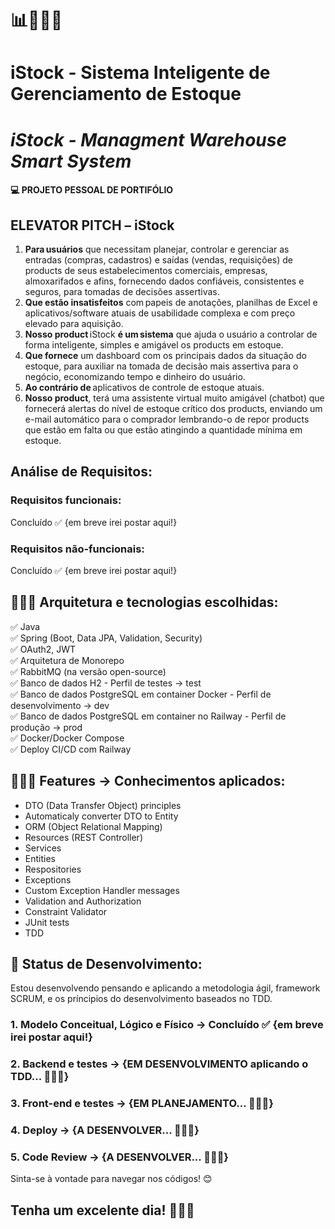 # 📊👨🏼‍💻 
# iStock - Sistema Inteligente de Gerenciamento de Estoque
# <i>iStock - Managment Warehouse Smart System</i>

#### 💻 PROJETO PESSOAL DE PORTIFÓLIO

## ELEVATOR PITCH – iStock 

1. <b>Para usuários</b> que necessitam planejar, controlar e gerenciar as entradas (compras, cadastros) e saídas (vendas, requisições) de products de seus estabelecimentos comerciais, empresas, almoxarifados e afins, fornecendo dados confiáveis, consistentes e seguros, para tomadas de decisões assertivas. <br>
2. <b>Que estão insatisfeitos</b> com papeis de anotações, planilhas de Excel e aplicativos/software atuais de usabilidade complexa e com preço elevado para aquisição. <br>
3. <b>Nosso product</b> iStock <b>é um sistema</b> que ajuda o usuário a controlar de forma inteligente, simples e amigável os products em estoque. <br>
4. <b>Que fornece</b> um dashboard com os principais dados da situação do estoque, para auxiliar na tomada de decisão mais assertiva para o negócio, economizando tempo e dinheiro do usuário. <br>
5. <b>Ao contrário de</b> aplicativos de controle de estoque atuais. <br>
6. <b>Nosso product</b>, terá uma assistente virtual muito amigável (chatbot) que fornecerá alertas do nível de estoque crítico dos products, enviando um e-mail automático para o comprador lembrando-o de repor products que estão em falta ou que estão atingindo a quantidade mínima em estoque. <br>

## Análise de Requisitos:
### Requisitos funcionais:
Concluído ✅ {em breve irei postar aqui!}
### Requisitos não-funcionais:
Concluído ✅ {em breve irei postar aqui!}
## 👨🏼‍💻 Arquitetura e tecnologias escolhidas:

✅ Java<br>
✅ Spring (Boot, Data JPA, Validation, Security)<br>
✅ OAuth2, JWT<br>
✅ Arquitetura de Monorepo<br>
✅ RabbitMQ (na versão open-source)<br>
✅ Banco de dados H2 - Perfil de testes -> test <br>
✅ Banco de dados PostgreSQL em container Docker - Perfil de desenvolvimento -> dev <br>
✅ Banco de dados PostgreSQL em container no Railway - Perfil de produção -> prod <br>
✅ Docker/Docker Compose<br>
✅ Deploy CI/CD com Railway<br>

## 👨🏼‍💻 Features -> Conhecimentos aplicados:
<ul>
<li>DTO (Data Transfer Object) principles<br></li>
<li>Automaticaly converter DTO to Entity<br></li>
<li>ORM (Object Relational Mapping)<br></li>
<li>Resources (REST Controller)<br></li>
<li>Services<br></li>
<li>Entities<br></li>
<li>Respositories<br></li>
<li>Exceptions<br></li>
<li>Custom Exception Handler messages<br></li>
<li>Validation and Authorization<br></li>
<li>Constraint Validator<br></li>
<li>JUnit tests<br></li>
<li>TDD<br></li>
</ul>

## 📌 Status de Desenvolvimento:

Estou desenvolvendo pensando e aplicando a metodologia ágil, framework SCRUM, e os príncipios do desenvolvimento baseados no TDD.

### 1. Modelo Conceitual, Lógico e Físico -> Concluído ✅ {em breve irei postar aqui!}
### 2. Backend e testes -> {EM DESENVOLVIMENTO aplicando o TDD... 👨🏼‍💻}
### 3. Front-end e testes -> {EM PLANEJAMENTO... 👨🏼‍💻}
### 4. Deploy -> {A DESENVOLVER... 👨🏼‍💻}
### 5. Code Review -> {A DESENVOLVER... 👨🏼‍💻}
 
Sinta-se à vontade para navegar nos códigos! 😊

## Tenha um excelente dia! 🎉🙏🏼
